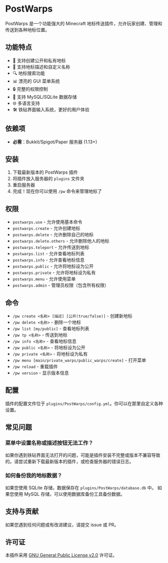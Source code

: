 # PostWarps

PostWarps 是一个功能强大的 Minecraft 地标传送插件，允许玩家创建、管理和传送到各种地标位置。

## 功能特点

- 🌟 支持创建公开和私有地标
- 📝 支持地标描述和自定义名称
- 🔍 地标搜索功能
- 📊 漂亮的 GUI 菜单系统
- 🔒 完整的权限控制
- 💾 支持 MySQL/SQLite 数据存储
- 🌐 多语言支持
- 🛠️ 铁砧界面输入系统，更好的用户体验

## 依赖项

- **必需**：Bukkit/Spigot/Paper 服务器 (1.13+)

## 安装

1. 下载最新版本的 PostWarps 插件
2. 将插件放入服务器的 `plugins` 文件夹
3. 重启服务器
4. 完成！现在你可以使用 `/pw` 命令来管理地标了

## 权限

- `postwarps.use` - 允许使用基本命令
- `postwarps.create` - 允许创建地标
- `postwarps.delete` - 允许删除自己的地标
- `postwarps.delete.others` - 允许删除他人的地标
- `postwarps.teleport` - 允许传送到地标
- `postwarps.list` - 允许查看地标列表
- `postwarps.info` - 允许查看地标信息
- `postwarps.public` - 允许将地标设为公开
- `postwarps.private` - 允许将地标设为私有
- `postwarps.menu` - 允许使用菜单
- `postwarps.admin` - 管理员权限（包含所有权限）

## 命令

- `/pw create <名称> [描述] [公开(true/false)]` - 创建新地标
- `/pw delete <名称>` - 删除一个地标
- `/pw list [my/public]` - 查看地标列表
- `/pw tp <名称>` - 传送到地标
- `/pw info <名称>` - 查看地标信息
- `/pw public <名称>` - 将地标设为公开
- `/pw private <名称>` - 将地标设为私有
- `/pw menu [main/private_warps/public_warps/create]` - 打开菜单
- `/pw reload` - 重载插件
- `/pw version` - 显示版本信息

## 配置

插件的配置文件位于 `plugins/PostWarps/config.yml`。你可以在那里自定义各种设置。

## 常见问题

### 菜单中设置名称或描述按钮无法工作？

如果你遇到铁砧界面无法打开的问题，可能是插件安装不完整或版本不兼容导致的。请尝试重新下载最新版本的插件，或检查服务器的错误日志。

### 如何备份我的地标数据？

如果您使用 SQLite 存储，数据保存在 `plugins/PostWarps/database.db` 中。
如果您使用 MySQL 存储，可以使用数据库备份工具备份数据。

## 支持与贡献

如果您遇到任何问题或有改进建议，请提交 issue 或 PR。

## 许可证

本插件采用 [GNU General Public License v2.0](LICENSE) 许可证。
